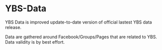 # YBS-Data
YBS Data is improved update-to-date version of official lastest YBS data release.

Data are gathered around Facebook/Groups/Pages that are related to YBS. Data validity is by best effort.